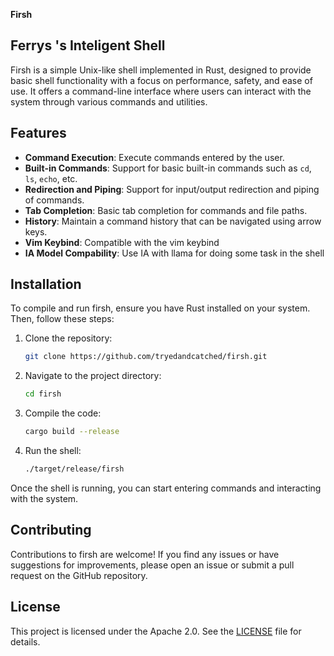 **Firsh**

## Ferrys 's Inteligent Shell

Firsh is a simple Unix-like shell implemented in Rust, designed to provide basic shell functionality with a focus on performance, safety, and ease of use. It offers a command-line interface where users can interact with the system through various commands and utilities.

## Features

- **Command Execution**: Execute commands entered by the user.
- **Built-in Commands**: Support for basic built-in commands such as `cd`, `ls`, `echo`, etc.
- **Redirection and Piping**: Support for input/output redirection and piping of commands.
- **Tab Completion**: Basic tab completion for commands and file paths.
- **History**: Maintain a command history that can be navigated using arrow keys.
- **Vim Keybind**: Compatible with the vim keybind
- **IA Model Compability**: Use IA with llama for doing some task in the shell

## Installation

To compile and run firsh, ensure you have Rust installed on your system. Then, follow these steps:

1. Clone the repository:
   ```bash
   git clone https://github.com/tryedandcatched/firsh.git
   ```
2. Navigate to the project directory:
   ```bash
   cd firsh
   ```
3. Compile the code:
   ```bash
   cargo build --release
   ```
4. Run the shell:
   ```bash
   ./target/release/firsh
   ```

Once the shell is running, you can start entering commands and interacting with the system.
## Contributing

Contributions to firsh are welcome! If you find any issues or have suggestions for improvements, please open an issue or submit a pull request on the GitHub repository.

## License

This project is licensed under the Apache 2.0. See the [LICENSE](LICENSE) file for details.